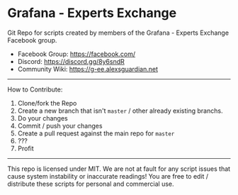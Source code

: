 # Grafana - Experts Exchange
Git Repo for scripts created by members of  the Grafana - Experts Exchange Facebook group.

- Facebook Group: https://facebook.com/
- Discord: https://discord.gg/8y6sndR
- Community Wiki: https://g-ee.alexsguardian.net

---

How to Contribute:

1. Clone/fork the Repo
2. Create a new branch that isn't `master` / other already existing branchs.
3. Do your changes
4. Commit / push your changes
5. Create a pull request against the main repo for `master`
6. ???
7. Profit

---

This repo is licensed under MIT. We are not at fault for any script issues that cause system instability or inaccurate readings! You are free to edit / distribute these scripts for personal and commercial use.
